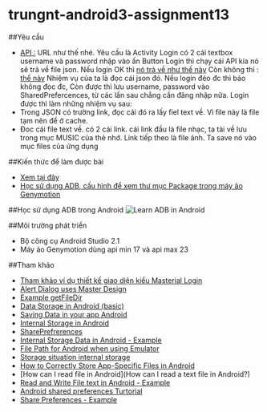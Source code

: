 # trungnt-android3-assignment13

##Yêu cầu
+ [API :](http://g-service.herokuapp.com/api/techkids/login?username=android%40hungdepzai.techkids.vn&password=123456)
URL như thế nhé.
Yêu cầu là Activity Login có 2 cái textbox username và password nhập vào ấn Button Login thì chạy cái API kia nó sẽ trả về file json. Nếu login OK thì [nó trả về như thế này](http://g-service.herokuapp.com/api/techkids/login?username=android%40hungdepzai.techkids.vn&password=123456)
Còn không thì : [thế này](http://g-service.herokuapp.com/api/techkids/login?username=admin&password=12342)
Nhiệm vụ của ta là đọc cái json đó. Nếu login đéo đc thì báo không đọc đc, Còn được thì lưu username, password vào SharedPrefercences, từ các lần sau chẳng cần đăng nhập nữa. Login được thì làm những nhiệm vụ sau:
+ Trong JSON có trường link, đọc cái đó ra lấy fiel text về. Vì file này là file tạm nên để ở cache.
+ Đoc cái file text về. có 2 cái link. cái link đầu là file nhạc, ta tải về lưu trong mục MUSIC của thẻ nhớ. Link tiếp theo là file ảnh. Ta save nó vào mục files của ứng dụng

##Kiến thức để làm được bài
+ [Xem tại đây](https://github.com/trantrungnt/LearnStorargeData)
+ [Học sử dụng ADB, cấu hình để xem thư mục Package trong máy ảo Genymotion](https://youtu.be/-Gcm6Zzauh8)

##Học sử dụng ADB trong Android
![Learn ADB in Android](http://i477.photobucket.com/albums/rr132/trungepu/android%20debug%20bridge_zpsxajb4vkl.jpg)


##Môi trường phát triển
+ Bộ công cụ Android Studio 2.1
+ Máy ảo Genymotion dùng api min 17 và api max 23

##Tham khảo
+ [Tham khảo ví dụ thiết kế giao diện kiểu Masterial Login](sourcey.com/beautiful-android-login-and-signup-screens-with-material-design/)
+ [Alert Dialog uses Master Design](http://www.androidmaterial.info/2016/01/android-alertdialog-example-tutorial-in-material-design/)
+ [Example getFileDir](http://www.programcreek.com/java-api-examples/index.php?class=android.content.Context&method=getFilesDir)
+ [Data Storage in Android (basic)](https://developer.android.com/training/basics/data-storage/files.html)
+ [Saving Data in your app Android](http://blog.cindypotvin.com/saving-data-to-a-file-in-your-android-application/)
+ [Internal Storage in Android](http://www.tutorialspoint.com/android/android_internal_storage.htm)
+ [SharePrefrerences](https://developer.android.com/guide/topics/data/data-storage.html)
+ [Internal Storage Data in Android - Example](http://www.journaldev.com/9383/android-internal-storage-example-tutorial)
+ [File Path for Android when using Emulator](stackoverflow.com/questions/10703619/file-path-for-android-when-using-emulator)
+ [Storage situation internal storage](https://commonsware.com/blog/2014/04/07/storage-situation-internal-storage.html)
+ [How to Correctly Store App-Specific Files in Android](http://www.grokkingandroid.com/how-to-correctly-store-app-specific-files-in-android/)
+ [How can I read file in Android](How can I read a text file in Android?)
+ [Read and Write File text in Android - Example](http://www.androidinterview.com/android-internal-storage-read-and-write-text-file-example/)
+ [Android shared preferences Turtorial](http://www.tutorialspoint.com/android/android_shared_preferences.htm)
+ [Share Preferences - Example](http://androidopentutorials.com/android-sharedpreferences-tutorial-and-example/)
